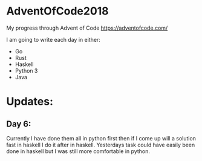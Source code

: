 # AdventOfCode2018
My progress through Advent of Code https://adventofcode.com/

I am going to write each day in either:
- Go
- Rust
- Haskell
- Python 3
- Java

# Updates:

## Day 6:
Currently I have done them all in python first then if I come up will a 
solution fast in haskell I do it after in haskell. Yesterdays task could 
have easily been done in haskell but I was still more comfortable in python.
